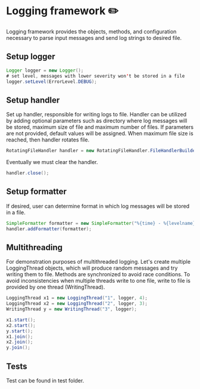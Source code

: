 # Logging framework :pencil2:
Logging framework provides the objects, methods, and configuration necessary to parse input messages and send log strings to desired file.

## Setup logger

```java
Logger logger = new Logger();
# set level, messages with lower severity won't be stored in a file
logger.setLevel(ErrorLevel.DEBUG);
```

## Setup handler
Set up handler, responsible for writing logs to file. Handler can be utilized by adding optional parameters such as directory where log messages will be stored, 
maximum size of file and maximum number of files. If parameters are not provided, default values will be assigned. When maximum file size is reached, then handler rotates file.

```java
RotatingFileHandler handler = new RotatingFileHandler.FileHandlerBuilder("test.log").fileRoot("testdir/").maxFileSize(200).build();
```
Eventually we must clear the handler.

```java
handler.close();
```

## Setup formatter
If desired, user can determine format in which log messages will be stored in a file. 

```java
SimpleFormatter formatter = new SimpleFormatter("%{time} - %{levelname} - %{message}");
handler.addFormatter(formatter);
```

## Multithreading
For demonstration purposes of multithreaded logging. Let's create multiple LoggingThread objects, which will produce random messages and try writing them to file.
Methods are synchronized to avoid race conditions. To avoid inconsistencies when multiple threads write to one file, write to file is provided by one thread (WritingThread).

```java
LoggingThread x1 = new LoggingThread("1", logger, 4);
LoggingThread x2 = new LoggingThread("2", logger, 3);
WritingThread y = new WritingThread("3", logger);

x1.start();
x2.start();
y.start();
x1.join();
x2.join();
y.join();
```

## Tests
Test can be found in test folder.
